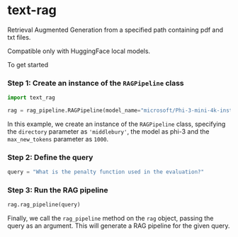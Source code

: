 # text-rag
Retrieval Augmented Generation from a specified path containing pdf and txt files.

Compatible only with HuggingFace local models.

To get started
### Step 1: Create an instance of the `RAGPipeline` class
```python
import text_rag

rag = rag_pipeline.RAGPipeline(model_name="microsoft/Phi-3-mini-4k-instruct", directory='files', max_new_tokens=1000)
```
In this example, we create an instance of the `RAGPipeline` class, specifying the `directory` parameter as `'middlebury'`, the model as phi-3 and the `max_new_tokens` parameter as `1000`.

### Step 2: Define the query
```python
query = "What is the penalty function used in the evaluation?"
```

### Step 3: Run the RAG pipeline
```python
rag.rag_pipeline(query)
```
Finally, we call the `rag_pipeline` method on the `rag` object, passing the query as an argument. This will generate a RAG pipeline for the given query.